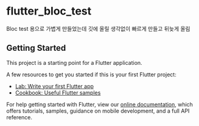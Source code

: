 # flutter_bloc_test

Bloc test 용으로 가볍게 만들었는데
깃에 올릴 생각없이 빠르게 만들고 뒤늦게 올림

## Getting Started

This project is a starting point for a Flutter application.

A few resources to get you started if this is your first Flutter project:

- [Lab: Write your first Flutter app](https://flutter.dev/docs/get-started/codelab)
- [Cookbook: Useful Flutter samples](https://flutter.dev/docs/cookbook)

For help getting started with Flutter, view our
[online documentation](https://flutter.dev/docs), which offers tutorials,
samples, guidance on mobile development, and a full API reference.
